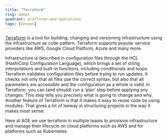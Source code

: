 ```yaml
---
title: "Terraform"
ring: adopt
quadrant: platforms-and-operations
tags: [devops]
---
```


[Terraform](https://www.terraform.io/) is a tool for building, changing and versioning infrastructure using the infrastructure as code pattern.
Terraform supports popular service providers like AWS, Google Cloud Platform, Azure and many more.

Infrastructure is described in configuration files through the HCL (HashiCorp Configuration Language), which brings a set of string interpolations and built-in functions,
including conditionals and loops. Terraform validates configuration files before trying to run updates. It checks not only that all files use the correct syntax,
but also that all parameters are accessible and the configuration as a whole is valid. In Terraform, you can (and should) run a ‘plan’ step before applying any changes.
This step tells you precisely what is going to change and why.
Another feature of Terraform is that it makes it easy to reuse code by using modules. That gives a lot of leeway in structuring projects in the way it makes most sense.

Here at AOE we use terraform in multiple teams to provision infrastructure and manage their lifecycle on cloud platforms such as AWS and for platforms such as Kubernetes.
